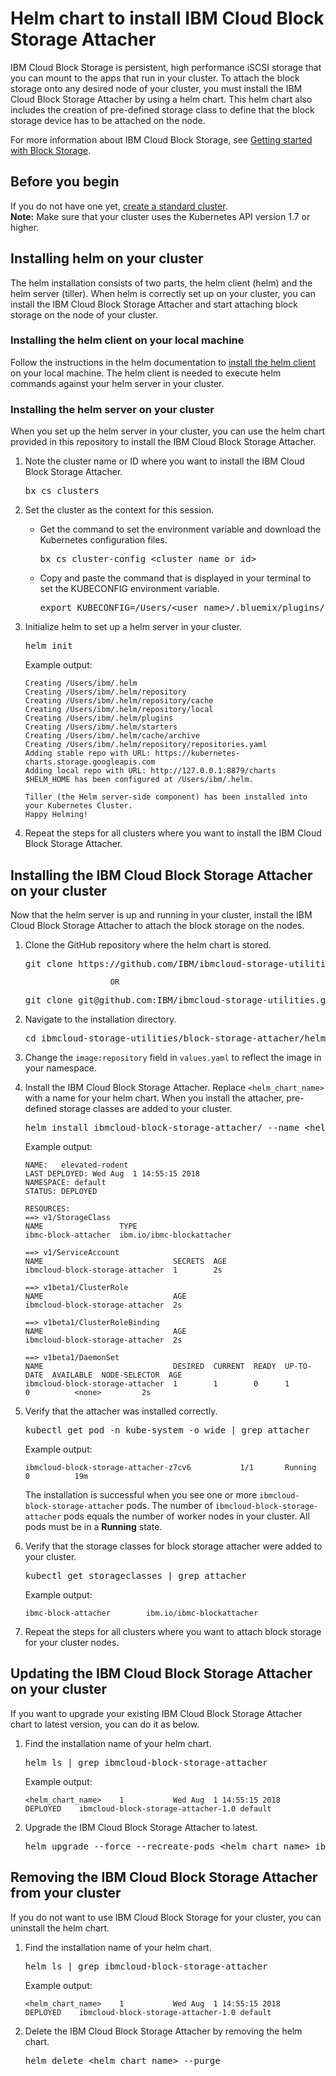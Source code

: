 
# Helm chart to install IBM Cloud Block Storage Attacher
IBM Cloud Block Storage is persistent, high performance iSCSI storage that you can mount to the apps that run in your cluster. To attach the block storage onto any desired node of your cluster, you must install the IBM Cloud Block Storage Attacher by using a helm chart. This helm chart also includes the creation of pre-defined storage class to define that the block storage device has to be attached on the node. 

For more information about IBM Cloud Block Storage, see [Getting started with Block Storage](https://console.bluemix.net/docs/infrastructure/BlockStorage/index.html#getting-started-with-block-storage).

## Before you begin
If you do not have one yet, [create a standard cluster](https://console.bluemix.net/docs/containers/cs_clusters.html#clusters_cli). 
<br/>**Note:** Make sure that your cluster uses the Kubernetes API version 1.7 or higher. 

## Installing helm on your cluster 
The helm installation consists of two parts, the helm client (helm) and the helm server (tiller). When helm is correctly set up on your cluster, you can install the IBM Cloud Block Storage Attacher and start attaching block storage on the node of your cluster.

### Installing the helm client on your local machine
Follow the instructions in the helm documentation to [install the helm client](https://docs.helm.sh/using_helm/#installing-helm) on your local machine. The helm client is needed to execute helm commands against your helm server in your cluster. 

### Installing the helm server on your cluster
When you set up the helm server in your cluster, you can use the helm chart provided in this repository to install the IBM Cloud Block Storage Attacher. 

1. Note the cluster name or ID where you want to install the IBM Cloud Block Storage Attacher.
   <pre>bx cs clusters</pre>
2. Set the cluster as the context for this session.
   - Get the command to set the environment variable and download the Kubernetes configuration files.
     <pre>bx cs cluster-config &lt;cluster_name_or_id&gt;</pre>
   - Copy and paste the command that is displayed in your terminal to set the KUBECONFIG environment variable.
     <pre>export KUBECONFIG=/Users/&lt;user_name&gt;/.bluemix/plugins/container-service/clusters/&lt;cluster_name&gt;/kube-config-prod-dal10-<cluster_name>.yml</pre>
3. Initialize helm to set up a helm server in your cluster.
   <pre>helm init</pre>
   
   Example output: 
   ```
   Creating /Users/ibm/.helm 
   Creating /Users/ibm/.helm/repository 
   Creating /Users/ibm/.helm/repository/cache 
   Creating /Users/ibm/.helm/repository/local 
   Creating /Users/ibm/.helm/plugins 
   Creating /Users/ibm/.helm/starters 
   Creating /Users/ibm/.helm/cache/archive 
   Creating /Users/ibm/.helm/repository/repositories.yaml 
   Adding stable repo with URL: https://kubernetes-charts.storage.googleapis.com 
   Adding local repo with URL: http://127.0.0.1:8879/charts 
   $HELM_HOME has been configured at /Users/ibm/.helm.

   Tiller (the Helm server-side component) has been installed into your Kubernetes Cluster.
   Happy Helming!
   ```

4. Repeat the steps for all clusters where you want to install the IBM Cloud Block Storage Attacher.
   
## Installing the IBM Cloud Block Storage Attacher on your cluster
Now that the helm server is up and running in your cluster, install the IBM Cloud Block Storage Attacher to attach the block storage on the nodes.

1. Clone the GitHub repository where the helm chart is stored.
   <pre>git clone https://github.com/IBM/ibmcloud-storage-utilities.git</pre>
                          OR
   <pre>git clone git@github.com:IBM/ibmcloud-storage-utilities.git</pre>
2. Navigate to the installation directory.
   <pre>cd ibmcloud-storage-utilities/block-storage-attacher/helm</pre>
3. Change the `image:repository` field in `values.yaml` to reflect the image in your namespace.
4. Install the IBM Cloud Block Storage Attacher. Replace `<helm_chart_name>` with a name for your helm chart. When you install the attacher, pre-defined storage classes are added to your cluster.
   <pre>helm install ibmcloud-block-storage-attacher/ --name &lt;helm_chart_name&gt;</pre>
   
   Example output: 
   ```
   NAME:   elevated-rodent
   LAST DEPLOYED: Wed Aug  1 14:55:15 2018
   NAMESPACE: default
   STATUS: DEPLOYED

   RESOURCES:
   ==> v1/StorageClass
   NAME                 TYPE
   ibmc-block-attacher  ibm.io/ibmc-blockattacher  

   ==> v1/ServiceAccount
   NAME                             SECRETS  AGE
   ibmcloud-block-storage-attacher  1        2s

   ==> v1beta1/ClusterRole
   NAME                             AGE
   ibmcloud-block-storage-attacher  2s

   ==> v1beta1/ClusterRoleBinding
   NAME                             AGE
   ibmcloud-block-storage-attacher  2s

   ==> v1beta1/DaemonSet
   NAME                             DESIRED  CURRENT  READY  UP-TO-DATE  AVAILABLE  NODE-SELECTOR  AGE
   ibmcloud-block-storage-attacher  1        1        0      1           0          <none>         2s
   ```

4. Verify that the attacher was installed correctly. 
   <pre>kubectl get pod -n kube-system -o wide | grep attacher</pre>
   
   Example output: 
   ```
   ibmcloud-block-storage-attacher-z7cv6           1/1       Running            0          19m
   ```
   The installation is successful when you see one or more `ibmcloud-block-storage-attacher` pods. The number of `ibmcloud-block-storage-attacher` pods equals the number of worker nodes in your cluster. All pods must be in a **Running** state.
   
5. Verify that the storage classes for block storage attacher were added to your cluster.
   <pre>kubectl get storageclasses | grep attacher</pre>
   
   Example output: 
   ```
   ibmc-block-attacher        ibm.io/ibmc-blockattacher
   ```
6. Repeat the steps for all clusters where you want to attach block storage for your cluster nodes.
		
## Updating the IBM Cloud Block Storage Attacher on your cluster
If you want to upgrade your existing IBM Cloud Block Storage Attacher chart to latest version, you can do it as below.

1. Find the installation name of your helm chart.

   <pre>helm ls | grep ibmcloud-block-storage-attacher</pre>

   Example output:
   ```
   <helm_chart_name>	1       	Wed Aug  1 14:55:15 2018	DEPLOYED	ibmcloud-block-storage-attacher-1.0	default
   ```

2. Upgrade the IBM Cloud Block Storage Attacher to latest.
   <pre>helm upgrade --force --recreate-pods &lt;helm_chart_name&gt; ibmcloud-block-storage-attacher</pre>

## Removing the IBM Cloud Block Storage Attacher from your cluster
If you do not want to use IBM Cloud Block Storage for your cluster, you can uninstall the helm chart. 

1. Find the installation name of your helm chart. 

   <pre>helm ls | grep ibmcloud-block-storage-attacher</pre>
   
   Example output: 
   ```
   <helm_chart_name>	1       	Wed Aug  1 14:55:15 2018	DEPLOYED	ibmcloud-block-storage-attacher-1.0	default
   ```
   
2. Delete the IBM Cloud Block Storage Attacher by removing the helm chart. 
   <pre>helm delete &lt;helm_chart_name&gt; --purge</pre>

